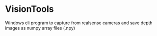 # VisionTools
Windows cli program to capture from realsense cameras and save depth images as numpy array files (.npy)
